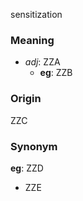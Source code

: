 sensitization
### Meaning
+ _adj_: ZZA
    + __eg__: ZZB

### Origin

ZZC

### Synonym

__eg__: ZZD

+ ZZE


